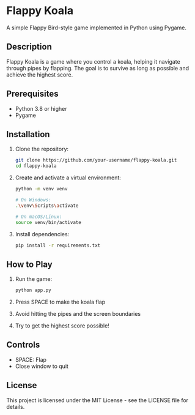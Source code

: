 # Flappy Koala

A simple Flappy Bird-style game implemented in Python using Pygame.

## Description

Flappy Koala is a game where you control a koala, helping it navigate through pipes by flapping. The goal is to survive as long as possible and achieve the highest score.

## Prerequisites

- Python 3.8 or higher
- Pygame

## Installation

1. Clone the repository:

   ```bash
   git clone https://github.com/your-username/flappy-koala.git
   cd flappy-koala
   ```

2. Create and activate a virtual environment:

   ```bash
   python -m venv venv

   # On Windows:
   .\venv\Scripts\activate

   # On macOS/Linux:
   source venv/bin/activate
   ```

3. Install dependencies:
   ```bash
   pip install -r requirements.txt
   ```

## How to Play

1. Run the game:

   ```bash
   python app.py
   ```

2. Press SPACE to make the koala flap
3. Avoid hitting the pipes and the screen boundaries
4. Try to get the highest score possible!

## Controls

- SPACE: Flap
- Close window to quit

## License

This project is licensed under the MIT License - see the LICENSE file for details.
